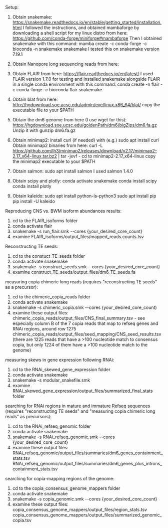 Setup:

1. Obtain snakemake:
https://snakemake.readthedocs.io/en/stable/getting_started/installation.html
I followed the instructions, and obtained mambaforge by downloading a shell script for my linux distro from here:
https://github.com/conda-forge/miniforge#mambaforge
Then I obtained snakemake with this command:
mamba create -c conda-forge -c bioconda -n snakemake snakemake
I tested this on snakemake version 7.19.1

2. Obtain Nanopore long sequencing reads from here:


3. Obtain FLAIR from here:
https://flair.readthedocs.io/en/latest/
I used FLAIR version 1.7.0 for testing and installed snakemake alongside FLAIR in a single conda environment with this command:
conda create -n flair -c conda-forge -c bioconda flair snakemake

4. Obtain blat from here:
http://hgdownload.soe.ucsc.edu/admin/exe/linux.x86_64/blat/
copy the executable file to your $PATH

5. Obtain the dm6 genome from here (I use wget for this):
https://hgdownload.soe.ucsc.edu/goldenPath/dm6/bigZips/dm6.fa.gz
Unzip it with gunzip dm6.fa.gz

6. Obtain minimap2:
install curl (if needed) with (e.g.) sudo apt install curl
Obtain minimap2 binaries from here:
curl -L https://github.com/lh3/minimap2/releases/download/v2.17/minimap2-2.17_x64-linux.tar.bz2 | tar -jxvf -
cd to minimap2-2.17_x64-linux
copy the minimap2 executable to your $PATH

7. Obtain salmon:
sudo apt install salmon
I used salmon 1.4.0

8. Obtain scipy and plotly:
conda activate snakemake
conda install scipy
conda install plotly

9. Obtain kaleido:
sudo apt install python-is-python3
sudo apt install pip
pip install -U kaleido

Reproducing CNS vs. BWM isoform abundances results:
1. cd to the FLAIR_isoforms folder
2. conda activate flair
3. snakemake -s run_flair.smk --cores {your_desired_core_count}
4. examine FLAIR_isoforms/output_files/mapped_reads.counts.tsv

Reconstructing TE seeds:
1. cd to the constuct_TE_seeds folder
2. conda activate snakemake
3. snakemake -s construct_seeds.smk --cores {your_desired_core_count}
4. examine construct_TE_seeds/output_files/dm6_TE_seeds.fa

measuring copia chimeric long reads (requires "reconstructing TE seeds" as a precursor):
1. cd to the chimeric_copia_reads folder
2. conda activate snakemake
3. snakemake -s chimeric_copia.smk --cores {your_desired_core_count)
4. examine these output files:
chimeric_copia_reads/output_files/CNS_final_summary.tsv - see especially column B of the 7 copia reads that map to refseq genes and RNAi regions, around row 1275
chimeric_copia_reads/output_files/seed_mapping/CNS_seed_results.tsv (there are 1225 reads that have a >100 nucleotide match to consensus copia, but only 1224 of them have a >100 nucleotide match to the genome)

measuring skews in gene expression following RNAi:
1. cd to the RNAi_skewed_gene_expression folder
2. conda activate snakemake
3. snakemake -s modular_snakefile.smk
4. examine RNAi_skewed_gene_expression/output_files/summarized_final_stats folder

searching for RNAi regions in mature and immature Refseq sequences (requires "reconstructing TE seeds" and "measuring copia chimeric long reads" as precursors):
1. cd to the RNAi_refseq_genomic folder
2. conda activate snakemake
3. snakemake -s RNAi_refseq_genomic.smk --cores {your_desired_core_count}
4. examine these output files:
RNAi_refseq_genomic/output_files/summaries/dm6_genes_containment_stats.tsv
RNAi_refseq_genomic/output_files/summaries/dm6_genes_plus_introns_containment_stats.tsv

searching for copia-mapping regions of the genome:
1. cd to the copia_consensus_genome_mappers folder
2. conda activate snakemake
3. snakemake -s copia_genomic.smk --cores {your_desired_core_count}
4. examine these output files:
copia_consensus_genome_mappers/output_files/region_stats.tsv
copia_consensus_genome_mappers/output_files/summarized_genomic_copia.tsv


